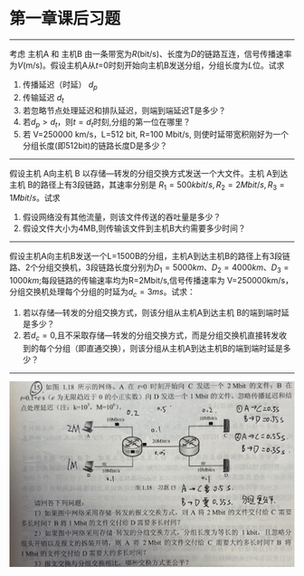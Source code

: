 # 第一章课后习题

---

考虑 主机A 和 主机B 由一条带宽为*R*(bit/s)、长度为*D*的链路互连，信号传播速率为*V*(m/s)。假设主机A从*t*=0时刻开始向主机B发送分组，分组长度为*L*位。试求

1. 传播延迟（时延） $d_p$
2. 传输延迟 $d_t$
3. 若忽略节点处理延迟和排队延迟，则端到端延迟T是多少？
4. 若$d_p>d_t$，则$t=d_t$时刻,分组的第一位在哪里？
5. 若 V=250000 km/s，L=512 bit, R=100 Mbit/s, 则使时延带宽积刚好为一个分组长度(即512bit)的链路长度D是多少？

---

假设主机 A向主机 B 以存储—转发的分组交换方式发送一个大文件。主机 A到达主机 B的路径上有3段链路，其速率分别是 $R_1=500kbit/s,R_2=2 Mbit/s,R_3=1 Mbit/s$。试求

1. 假设网络没有其他流量，则该文件传送的吞吐量是多少？
2. 假设文件大小为4MB,则传输该文件到主机B大约需要多少时间？

---

假设主机A向主机B发送一个L=1500B的分组，主机A到达主机B的路径上有3段链路、2个分组交换机，3段链路长度分别为$D_1=5000km、D_2=4000km、D_3=1000km$;每段链路的传输速率均为R=2Mbit/s,信号传播速率为 V=250000km/s，分组交换机处理每个分组的时延为$d_c=3ms$。试求：

1. 若以存储—转发的分组交换方式，则该分组从主机A到达主机 B的端到端时延是多少？
2. 若$d_c=0$,且不采取存储—转发的分组交换方式，而是分组交换机直接转发收到的每个分组（即直通交换），则该分组从主机A到达主机B的端到端时延是多少？

---

![blockchain](./15.jpg)